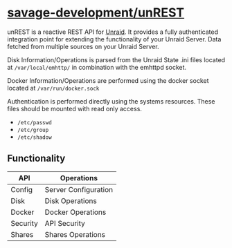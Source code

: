# [savage-development/unREST](https://github.com/savage-development/unREST)

unREST is a reactive REST API for [Unraid](https://unraid.net/). It provides a fully authenticated integration point for extending the functionality of your Unraid Server.
Data fetched from multiple sources on your Unraid Server.

Disk Information/Operations is parsed from the Unraid State .ini files located at `/var/local/emhttp/` in combination with the emhttpd socket.

Docker Information/Operations are performed using the docker socket located at `/var/run/docker.sock`

Authentication is performed directly using the systems resources. These files should be mounted with read only access.
 * `/etc/passwd`
 * `/etc/group`
 * `/etc/shadow` 

## Functionality
| API | Operations |
| --- | --- |
| Config | Server Configuration |
| Disk | Disk Operations |
| Docker | Docker Operations |
| Security | API Security |
| Shares | Shares Operations |